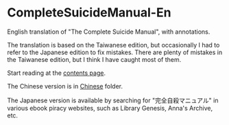 # CompleteSuicideManual-En

English translation of "The Complete Suicide Manual", with annotations.

The translation is based on the Taiwanese edition, but occasionally I had to refer to the Japanese edition to fix mistakes. There are plenty of mistakes in the Taiwanese edition, but I think I have caught most of them.

Start reading at the [contents page](English/contents.md).

The Chinese version is in [Chinese](Chinese) folder.

The Japanese version is available by searching for "完全自殺マニュアル" in various ebook piracy websites, such as Library Genesis, Anna's Archive, etc.
